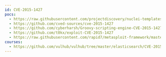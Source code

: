 ```yaml
---
id: CVE-2015-1427
pocs:
  - https://raw.githubusercontent.com/projectdiscovery/nuclei-templates/master/cves/2015/CVE-2015-1427.yaml
  - https://github.com/cved-sources/cve-2015-1427
  - https://github.com/cyberharsh/Groovy-scripting-engine-CVE-2015-1427
  - https://github.com/t0kx/exploit-CVE-2015-1427
  - https://raw.githubusercontent.com/rapid7/metasploit-framework/master/modules/exploits/multi/elasticsearch/search_groovy_script.rb
courses:
  - https://github.com/vulhub/vulhub/tree/master/elasticsearch/CVE-2015-1427
---
```


